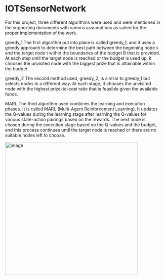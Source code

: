 # IOTSensorNetwork

For this project,  three different algorithms were used and were mentioned in the supporting documents with various assumptions as suited for the proper implementation of the work.

greedy_1
The first algorithm put into place is called greedy_1, and it uses a greedy approach to determine the best path between the beginning node s and the target node t within the boundaries of the budget B that is provided. At each step until the target node is reached or the budget is used up, it chooses the unvisited node with the biggest prize that is attainable within the budget.

greedy_2
The second method used, greedy_2, is similar to greedy_1 but selects nodes in a different way. At each stage, it chooses the unvisited node with the highest prize-to-cost ratio that is feasible given the available funds.

MARL
The third algorithm used combines the learning and execution phases. It is called MARL (Multi-Agent Reinforcement Learning). It updates the Q-values during the learning stage after learning the Q-values for various state-action pairings based on the rewards. The next node is chosen during the execution stage based on the Q-values and the budget, and this process continues until the target node is reached or there are no suitable nodes left to choose.

<img width="430" alt="image" src="https://github.com/user-attachments/assets/65729bf8-0c0a-48f0-9461-15215b7dd6de" />
